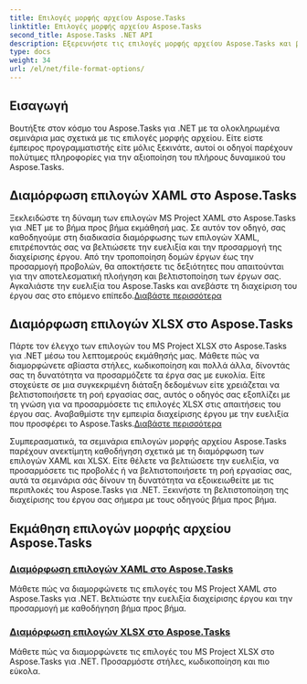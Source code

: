 ```yaml
---
title: Επιλογές μορφής αρχείου Aspose.Tasks
linktitle: Επιλογές μορφής αρχείου Aspose.Tasks
second_title: Aspose.Tasks .NET API
description: Εξερευνήστε τις επιλογές μορφής αρχείου Aspose.Tasks και βασίστε τη διαμόρφωση των επιλογών XAML & XLSX στο Aspose.Tasks .NET. Βελτιώστε τη διαχείριση έργου με συμβουλές προσαρμογής.
type: docs
weight: 34
url: /el/net/file-format-options/
---
```


## Εισαγωγή

Βουτήξτε στον κόσμο του Aspose.Tasks για .NET με τα ολοκληρωμένα σεμινάρια μας σχετικά με τις επιλογές μορφής αρχείου. Είτε είστε έμπειρος προγραμματιστής είτε μόλις ξεκινάτε, αυτοί οι οδηγοί παρέχουν πολύτιμες πληροφορίες για την αξιοποίηση του πλήρους δυναμικού του Aspose.Tasks.

## Διαμόρφωση επιλογών XAML στο Aspose.Tasks

 Ξεκλειδώστε τη δύναμη των επιλογών MS Project XAML στο Aspose.Tasks για .NET με το βήμα προς βήμα εκμάθησή μας. Σε αυτόν τον οδηγό, σας καθοδηγούμε στη διαδικασία διαμόρφωσης των επιλογών XAML, επιτρέποντάς σας να βελτιώσετε την ευελιξία και την προσαρμογή της διαχείρισης έργου. Από την τροποποίηση δομών έργων έως την προσαρμογή προβολών, θα αποκτήσετε τις δεξιότητες που απαιτούνται για την αποτελεσματική πλοήγηση και βελτιστοποίηση των έργων σας. Αγκαλιάστε την ευελιξία του Aspose.Tasks και ανεβάστε τη διαχείριση του έργου σας στο επόμενο επίπεδο.[Διαβάστε περισσότερα](./configuring-xaml-options/)

## Διαμόρφωση επιλογών XLSX στο Aspose.Tasks

Πάρτε τον έλεγχο των επιλογών του MS Project XLSX στο Aspose.Tasks για .NET μέσω του λεπτομερούς εκμάθησής μας. Μάθετε πώς να διαμορφώνετε αβίαστα στήλες, κωδικοποίηση και πολλά άλλα, δίνοντάς σας τη δυνατότητα να προσαρμόζετε τα έργα σας με ευκολία. Είτε στοχεύετε σε μια συγκεκριμένη διάταξη δεδομένων είτε χρειάζεται να βελτιστοποιήσετε τη ροή εργασίας σας, αυτός ο οδηγός σας εξοπλίζει με τη γνώση για να προσαρμόσετε τις επιλογές XLSX στις απαιτήσεις του έργου σας. Αναβαθμίστε την εμπειρία διαχείρισης έργου με την ευελιξία που προσφέρει το Aspose.Tasks.[Διαβάστε περισσότερα](./configuring-xlsx-options/)

Συμπερασματικά, τα σεμινάρια επιλογών μορφής αρχείου Aspose.Tasks παρέχουν ανεκτίμητη καθοδήγηση σχετικά με τη διαμόρφωση των επιλογών XAML και XLSX. Είτε θέλετε να βελτιώσετε την ευελιξία, να προσαρμόσετε τις προβολές ή να βελτιστοποιήσετε τη ροή εργασίας σας, αυτά τα σεμινάρια σάς δίνουν τη δυνατότητα να εξοικειωθείτε με τις περιπλοκές του Aspose.Tasks για .NET. Ξεκινήστε τη βελτιστοποίηση της διαχείρισης του έργου σας σήμερα με τους οδηγούς βήμα προς βήμα.

## Εκμάθηση επιλογών μορφής αρχείου Aspose.Tasks
### [Διαμόρφωση επιλογών XAML στο Aspose.Tasks](./configuring-xaml-options/)
Μάθετε πώς να διαμορφώνετε τις επιλογές του MS Project XAML στο Aspose.Tasks για .NET. Βελτιώστε την ευελιξία διαχείρισης έργου και την προσαρμογή με καθοδήγηση βήμα προς βήμα.
### [Διαμόρφωση επιλογών XLSX στο Aspose.Tasks](./configuring-xlsx-options/)
Μάθετε πώς να διαμορφώνετε τις επιλογές του MS Project XLSX στο Aspose.Tasks για .NET. Προσαρμόστε στήλες, κωδικοποίηση και πιο εύκολα.